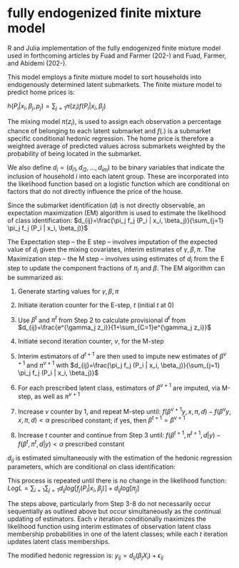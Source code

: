 # fully endogenized finite mixture model  

R and Julia implementation of the fully endogenized finite mixture model used in forthcoming articles by Fuad and Farmer (202-) and Fuad, Farmer, and Abidemi (202-). 

This model employs a finite mixture model to sort households into endogenously determined latent submarkets. The finite mixture model to predict home prices is: 

$`h(P_i | x_i, \beta_j, p_j)=\sum_{j=1} \pi(z_i)f(P_i|x_i, \beta_j)`$ 

The mixing model $`\pi(z_i)`$, is used to assign each observation a percentage chance of belonging to each latent submarket and $`f(.)`$ is a submarket specific conditional hedonic regression. The home price is therefore a weighted average of predicted values across submarkets weighted by the probability of being located in the submarket. 

We also define $`d_i = (d_{i1}, d_{i2}, ..., d_{im})`$ to be binary variables that indicate the inclusion of household $`i`$ into each latent group. These are incorporated into the likelihood function based on a logistic function which are conditional on factors that do not directly influence the price of the house. 

Since the submarket identification ($`d`$) is not directly observable, an expectation maximization (EM) algorithm is used to estimate the likelihood of class identification: $`d_{ij}=\frac{\pi_j f_j (P_i | x_i, \beta_j)}{\sum_{j=1} \pi_j f_j (P_i | x_i, \beta_j)}`$ 

The Expectation step – the E step – involves imputation of the expected value of $`d_i`$ given the mixing covariates, interim estimates of $`\gamma, \beta, \pi`$. The Maximization step – the M step – involves using estimates of $`d_i`$ from the E step to update the component fractions of $`\pi_j`$ and $`\beta`$. The EM algorithm can be summarized as: 

1. Generate starting values for $`\gamma, \beta, \pi`$

2. Initiate iteration counter for the E-step, $`t`$ (initial $`t`$ at 0) 

3. Use $`\beta^t`$ and $`\pi^t`$ from Step 2 to calculate provisional $`d^t`$ from $`d_{ij}=\frac{e^{\gamma_j z_i}}{1+\sum_{C=1}e^{\gamma_j z_i}}`$ 

4. Initiate second iteration counter, $`v`$, for the M-step 

5. Interim estimators of $`d^{t+1}`$ are then used to impute new estimates of $`\beta^{v+1}`$ and $`\pi^{v+1}`$ with $`d_{ij}=\frac{\pi_j f_j (P_i | x_i, \beta_j)}{\sum_{j=1} \pi_j f_j (P_i | x_i, \beta_j)}`$

6. For each prescribed latent class, estimators of $`\beta^{v+1}`$ are imputed, via M-step, as well as $`\pi^{v+1}`$ 

7. Increase $`v`$ counter by 1, and repeat M-step until: $`f(\beta^{v+1}y, x, \pi, d) - f(\beta^vy, x, \pi, d) < \alpha`$ prescribed constant; if yes, then $`\beta^{t+1}=\beta^{v+1}`$ 

8. Increase $`t`$ counter and continue from Step 3 until: $`f(\beta^{t+1}, \pi^{t+1}, d | y) - f(\beta^t, \pi^t, d | y) < \alpha`$ prescribed constant 

$`d_{ij}`$ is estimated simultaneously with the estimation of the hedonic regression parameters, which are conditional on class identification: 


This process is repeated until there is no change in the likelihood function: $`LogL = \sum_{i=1} \sum_{j=1} d_{ij} log[f_j (P_i | x_i, \beta_j)] + d_{ij} log[\pi_j]`$ 

The steps above, particularly from Step 3-8 do not necessarily occur sequentially as outlined above but occur simultaneously as the continual updating of estimators. Each $`v`$ iteration conditionally maximizes the likelihood function using interim estimates of observation latent class membership probabilities in one of the latent classes; while each $`t`$ iteration updates latent class memberships. 

The modified hedonic regression is: $`y_{ij} = d_{ij}(\beta_j X_i)+ \epsilon_{ij}`$

